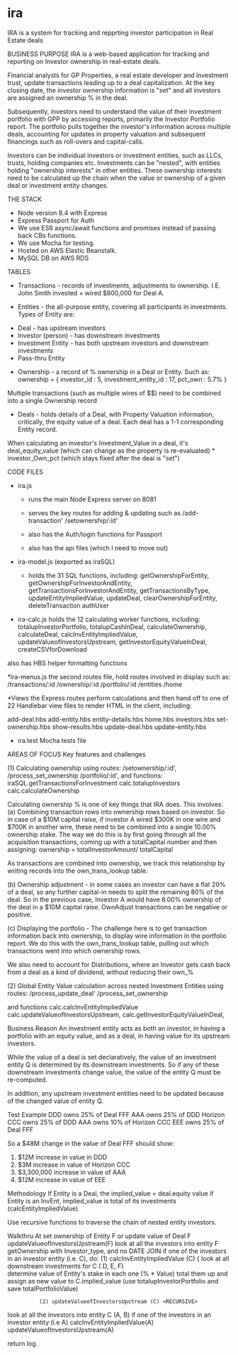 # ira
IRA is a system for tracking and repprting investor participation in Real Estate deals

BUSINESS PURPOSE
IRA is a web-based application for tracking and reporting on Investor ownership in real-estate deals.

Financial analysts for GP Properties, a real estate developer and investment trust, update transactions leading up to a deal capitalization. At the key closing date, the investor ownership information is "set" and all investors are assigned an ownership % in the deal. 

Subsequently, investors need to understand the value of their investment portfolio with GPP by accessing reports, primarily the Investor Portfolio report. The portfolio pulls together the investor's information across multiple deals, accounting for updates in property valuation and subsequent financings such as roll-overs and capital-calls. 

Investors can be individual investors or investment entities, such as LLCs, trusts, holding companies etc. Investments can be "nested",  with entities holding "ownership interests"  in other entities. These ownership interests need to be calculated up the chain when the value or ownership of a given deal or investment entity changes.


THE STACK
* Node version 8.4 with Express
* Express Passport for Auth
* We use ES6 async/await functions and promises instead of passing back CBs functions. 
* We use Mocha for testing.
* Hosted on AWS Elastic Beanstalk. 
* MySQL DB on AWS RDS


TABLES
* Transactions - records of investments, adjustments to ownership. 
I.E. John Smith invested + wired $800,000 for Deal A.

* Entities - the all-purpose entity, covering all participants in investments. Types of Entity are:
- Deal - has upstream investors
- Investor (person) - has downstream investments
- Investment Entity  - has both upstream investors and downstream investments
- Pass-thru Entity

 * Ownership - a record of % ownership in a Deal or Entity. Such as: 
ownership = {
investor_id : 5, 
investment_entity_id : 17, 
pct_own : 5.7%
}

Multiple transactions (such as multiple wires of $$) need to be combined into a single Ownership record

* Deals - holds details of a Deal, with Property Valuation information, critically, the equity value of a deal. Each deal has a 1-1 corresponding Entity record.

When calculating an investor's Investment_Value in a deal, it's deal_equity_value (which can change as the property is re-evaluated) * investor_Own_pct (which stays fixed after the deal is "set")


CODE FILES
* ira.js  
	* runs the main Node Express server on 8081
	* serves the key routes for adding & updating such as 
			/add-transaction'
/setownership/:id'

	* also has the Auth/login functions for Passport
	* also has the api files (which I need to move out)

* ira-model.js (exported as iraSQL)
	* holds the 31 SQL functions, including: 
			  getOwnershipForEntity,
  getOwnershipForInvestorAndEntity,
  getTransactionsForInvestorAndEntity,
  getTransactionsByType,
  updateEntityImpliedValue,
  updateDeal,
  clearOwnershipForEntity,
  deleteTransaction
  authUser


* ira-calc.js
	holds the 12 calculating worker functions, including:
  totalupInvestorPortfolio,
  totalupCashInDeal,
  calculateOwnership,
  calculateDeal,
  calcInvEntityImpliedValue,
  updateValueofInvestorsUpstream,
  getInvestorEquityValueInDeal,
  createCSVforDownload
	
also has HBS helper formatting functions

*ira-menus.js 
	the second routes file, hold routes involved in display such as:
			/transactions/:id
/ownership/:id
/portfolio/:id
/entities
/home


*Views
the Express routes perform calculations and then hand off to one of 22 Handlebar view files to render HTML in the client, including:

add-deal.hbs
add-entity.hbs
entity-details.hbs
home.hbs
investors.hbs
set-ownership.hbs
show-results.hbs
update-deal.hbs
update-entity.hbs

* ira.test
	Mocha tests file


AREAS OF FOCUS
 Key features and challenges

(1) Calculating ownership 
using routes:
/setownership/:id', 
/process_set_ownership
/portfolio/:id', 
and functions:
iraSQL.getTransactionsForInvestment
calc.totalupInvestors
calc.calculateOwnership
	
Calculating ownership % is one of key things that IRA does. This involves:  
(a) Combining transaction rows into ownership rows  based on investor. So in case of a $10M capital raise, if investor A wired $300K in one wire and $700K in another wire, these need to be combined into a single 10.00% ownership stake.
The way we do this is by first going through all the acquisition transactions, coming up with a totalCapital number and then assigning: 
ownership = totalInvestorAmount/  totalCapital

As transactions are combined into ownership, we track this relationship by writing records into the own_trans_lookup table.

(b) Ownership adjustment - in some cases an investor can have a flat 20% of a deal, so any further capital-in needs to split the remaining 80% of the deal. So in the previous case, Investor A would have 8.00% ownership of the deal in a $10M capital raise. OwnAdjust transactions can be negative or positive.

(c) Displaying the portfolio - The challenge here is to get transaction information back into ownership, to display wire information in the portfolio report.  We do this with the own_trans_lookup table, pulling out which transactions went into which ownership rows.

We also need to account for Distributions, where an Investor gets cash back from a deal as a kind of dividend, without reducing their own_%

		
(2) Global Entity Value calculation across nested Investment Entities
using routes:
/process_update_deal'
/process_set_ownership

and functions
  calc.calcInvEntityImpliedValue
  calc.updateValueofInvestorsUpstream,
  calc.getInvestorEquityValueInDeal,


Business Reason 
An investment entity acts as both an investor, in having a portfolio with an equity value, and as a  deal, in having value for its upstream investors. 

While the value of a deal is set declaratively, the value of an investment entity Q is determined by its downstream investments.  So if any of these downstream investments change value,  the value of the entity Q must be re-computed.

 In addition, any upstream investment entities need to be updated because of the changed 
 value of entity Q.

Test Example
DDD  owns 25% of Deal FFF
AAA owns 25% of DDD
Horizon CCC owns 25% of DDD
AAA owns 10% of Horizon CCC
EEE owns 25% of Deal FFF
                             
So a $48M change in the value of  Deal FFF should show:
1)  $12M increase in value in DDD    
2)  $3M increase in value of Horizon CCC
3) $3,300,000 increase in value of AAA
4) $12M increase in value of EEE   

Methodology
If Entity is a Deal, the implied_value = deal.equity value
if Entity is an InvEnt, implied_value is total of its investments (calcEntityImpliedValue)

Use recursive functions to traverse the chain of nested entity investors. 


Walkthru 
At set ownership of Entity F or update value of Deal F
  updateValueofInvestorsUpstream(F) 
look at all the investors into entity F
getOwnership with Investor_type, and no DATE JOIN
if one of the investors in an investor entity (i.e. C), do:
      			 (1) calcInvEntityImpliedValue (C) {
	look at all downstream investments for C ( D, E, F)      
determine value of Entity's stake in each one (% * Value)
total them up and assign as new value to C.implied_value
(use totalupInvestorPortfolio and save totalPortfolioValue)                

              (2) updateValueofInvestorsUpstream (C) <RECURSIVE>
look at all the investors into entity C (A, B)
if one of the investors in an investor entity (i.e A)
 	calcInvEntityImpliedValue(A) 
 	updateValueofInvestorsUpstream(A) <RECURSIVE>
                          				
return log.



